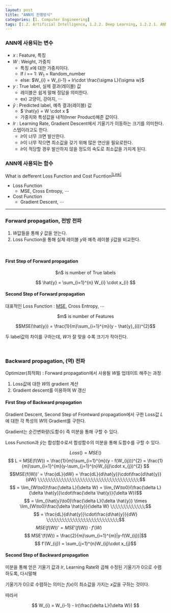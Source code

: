```yaml
---
layout: post
title: "ANN의 진행방식"
categories: [1. Computer Engineering]
tags: [1.2. Artificial Intelligence, 1.2.2. Deep Learning, 1.2.2.1. ANN, Loss Function, Cost Function]
---
```


### ANN에 사용되는 변수

* $x$ : Feature, 특징
* $W$ : Weight, 가중치
    * 특징 $x$에 대한 가중치이다.
    * If $i$ == 1: $W_{1}$ = Random_number
    * else: $W_{i} = W_{i-1} + lr\cdot \frac{\sigma L}{\sigma w}$ 
* $y$ : True label, 실제 결과(레이블) 값 
    * 레이블은 쉽게 말해 정답을 의미한다. 
    * ex) 고양이, 강아지, $\cdots$  
* $\hat{y}$ : Predicted label, 예측 결과(레이블) 값
    * $ \hat{y} = W \cdot x $
    * 가중치와 특성값을 내적(Inner Product)해준 값이다.
* $lr$ : Learning Rate, Gradient Descent에서 기울기가 이동하는 크기를 의미한다. 스텝이라고도 한다.
    * $lr$이 너무 크면 발산한다.
    * $lr$이 너무 작으면 최소값을 갖기 위해 많은 연산을 필요로한다.
    * $lr$이 적당할 경우 발산하지 않을 정도의 속도로 최소값을 가지게 된다.

### ANN에 사용되는 함수

What is defferent Loss Function and Cost Fucntion<sup><a href="">[Link]</a></sup>
* Loss Function
    * MSE, Cross Entropy, $\cdots$
* Cost Function
    * Gradient Descent, $\cdots$
    
---

### Forward propagation, 전방 전파

1. $W$값들을 통해 $\hat{y}$ 값을 얻는다.
2. Loss Function을 통해 실제 레이블 $y$와 예측 레이블 $\hat{y}$값을 비교한다.

<br/>

#### First Step of Forward propagation

<center>$n$ is number of True labels</center>

$$ \hat{y} = \sum_{i=1}^{n} W_{i} \cdot x_{i}  $$

#### Second Step of Forward propagation

대표적인 Loss Function : [MSE](https://maizer2.github.io/1.%20computer%20engineering/2022/04/08/제곱근-오차.html), Cross Entropy, $\cdots$

<center>$m$ is number of Features</center>

$$MSE(\hat{y}) = \frac{1}{m}\sum_{i=1}^{m}(y - \hat{y}_{i})^{2}$$

두 label값의 차이를 구하는데, $W$가 잘 맞을 수록 크기가 작아진다.

<br/>

###  Backward propagation, (역) 전파

Optimizer(최적화) : Forward propagation에서 사용될 $W$를 업데이트 해주는 과정

1. Loss값에 대한 $W$의 gradient 계산
2. Gradient descent를 이용하여 W 갱신

#### First Step of Backward propagation

Gradient Descent, Second Step of Frontward propagation에서 구한 Loss값 $L$에 대한 각 특성의 $W$의 Gradient를 구한다.

Gradient는 순간변화량(도함수) 즉 미분을 통해 구할 수 있다.

Loss Function과 $\hat{y}$는 합성함수로서 합성함수의 미분을 통해 도함수를 구할 수 있다.

$$ Loss() = MSE() $$
$$ L = MSE(f(W)) = \frac{1}{m}\sum_{i=1}^{m}(y - f(W_{ij}))^{2} = \frac{1}{m}\sum_{i=1}^{m}(y-\sum_{j=1}^{n}W_{ij}\cdot x_{j})^{2} $$
$$MSE(f(W))' = \frac{dL}{dW} = \frac{dL}{d\hat{y}}\cdot\frac{d\hat{y}}{dW} \;\;\;\;\;\;\;\;\;\;\;\;\;\;\;\;\;\;\;\;\;\;\;\;\;\;\;\;\;\;\;\;\;\;\;\;\;\;$$
$$ = \lim_{W\to0}\frac{\delta L}{\delta W} = \lim_{W\to0}(\frac{\delta L}{\delta \hat{y}}\cdot\frac{\delta \hat{y}}{\delta W})$$
$$ = \lim_{\hat{y}\to0}\frac{\delta L}{\delta \hat{y}} \times \lim_{W\to0}\frac{\delta \hat{y}}{\delta W} \;\;\;\;\;\;\;\;\;\;\;\;\;$$
$$ = \frac{dL}{d\hat{y}}\cdot\frac{d\hat{y}}{dW} \;\;\;\;\;\;\;\;\;\;\;\;\;\;\;\;\;\;\;\;\;\;\;\;\;\;\;$$ 
$$ MSE(f(W))' = MSE'(f(W)) \cdot f'(W) \;\;\;\;\;\;\;\;\;\;\;\;\;\;\;\;\;\;\;\;\;\;\;\;\;\;\;\;\;\;$$
$$ MSE'(f(W)) = \frac{2}{m}\sum_{i=1}^{m}|y-f(W_{ij})|$$
$$ f'(W_{ij}) = \sum_{j=1}^{n}W_{ij}\cdot x_{j}$$

#### Second Step of Backward propagation

미분을 통해 얻은 기울기 값과 $lr$, Learning Rate와 곱해 수정된 기울기가 0으로 수렴하도록, 다시말해

기울기가 0으로 수렴하는 의미는 $f(x)$이 최소값을 가지는 $x$값을 구하는 것이다.

따라서 

$$ W_{i} = W_{i-1} - lr(\frac{\delta L}{\delta W}) $$